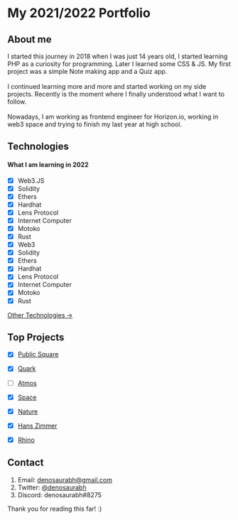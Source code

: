 # My 2021/2022 Portfolio

## About me

I started this journey in 2018 when I was just 14 years old, I started
learning PHP as a curiosity for programming. Later I learned some CSS &
JS. My first project was a simple Note making app and a Quiz app.
<br />
<br />
I continued learning more and more and started working on my side
projects. Recently is the moment where I finally understood what I want
to follow.
<br />
<br />
Nowadays, I am working as frontend engineer for Horizon.io, working in web3 space and
trying to finish my last year at high school.

## Technologies

#### What I am learning in 2022
- [x] Web3.JS
- [x] Solidity
- [x] Ethers
- [x] Hardhat
- [x] Lens Protocol
- [x] Internet Computer
- [x] Motoko
- [x] Rust
- [x] Web3
- [x] Solidity
- [x] Ethers
- [x] Hardhat
- [x] Lens Protocol
- [x] Internet Computer
- [x] Motoko
- [x] Rust

[Other Technologies &#8594;](https://www.denosaurabh.me/)


## Top Projects

- [x] [Public Square](https://github.com/DenoSaurabh/Public-Square)
- [x] [Quark](https://github.com/DenoSaurabh/quark)
- [ ] [Atmos](https://atmos-deno.vercel.app)
- [x] [Space](https://github.com/denosaurabh/space)
- [x] [Nature](https://github.com/DenoSaurabh/nature)
- [x] [Hans Zimmer](https://github.com/DenoSaurabh/hans-zimmer)
- [x] [Rhino](https://github.com/DenoSaurabh/rhino-threejs)


## Contact

1. Email: <denosaurabh@gmail.com>
2. Twitter: [@denosaurabh](https://twitter.com/DenoSaurabh)
3. Discord: denosaurabh#8275

Thank you for reading this far! :)